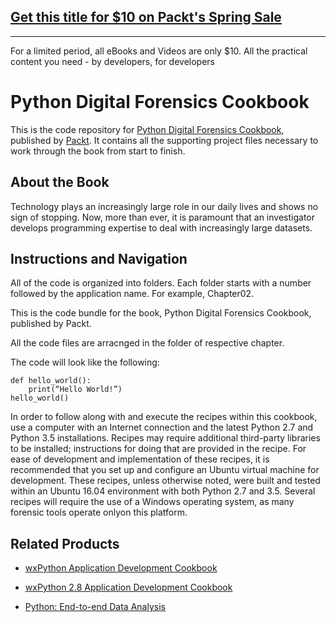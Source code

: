 ## [Get this title for $10 on Packt's Spring Sale](https://www.packt.com/B02788?utm_source=github&utm_medium=packt-github-repo&utm_campaign=spring_10_dollar_2022)
-----
For a limited period, all eBooks and Videos are only $10. All the practical content you need \- by developers, for developers

# Python Digital Forensics Cookbook
This is the code repository for [Python Digital Forensics Cookbook](https://www.packtpub.com/networking-and-servers/python-digital-forensics-cookbook?utm_source=github&utm_medium=repository&utm_campaign=9781783987467), published by [Packt](https://www.packtpub.com/?utm_source=github). It contains all the supporting project files necessary to work through the book from start to finish.
## About the Book
Technology plays an increasingly large role in our daily lives and shows no sign of stopping. Now, more than ever, it is paramount that an investigator develops programming expertise to deal with increasingly large datasets.
## Instructions and Navigation
All of the code is organized into folders. Each folder starts with a number followed by the application name. For example, Chapter02.

This is the code bundle for the book, Python Digital Forensics Cookbook, published by Packt.

All the code files are arracnged in the folder of respective chapter.

The code will look like the following:
```
def hello_world():
    print(“Hello World!”)
hello_world()
```

In order to follow along with and execute the recipes within this cookbook, use a computer with an Internet connection and the latest Python 2.7 and Python 3.5 installations. Recipes may require additional third-party libraries to be installed; instructions for doing that are provided in the recipe. For ease of development and implementation of these recipes, it is recommended that you set up and configure an Ubuntu virtual machine for development. These recipes, unless otherwise noted, were built and tested within an Ubuntu 16.04 environment with both Python 2.7 and 3.5. Several recipes will require the use of a Windows operating system, as many forensic tools operate onlyon this platform.

## Related Products
* [wxPython Application Development Cookbook](https://www.packtpub.com/application-development/wxpython-application-development-cookbook?utm_source=github&utm_medium=repository&utm_campaign=9781785287732)

* [wxPython 2.8 Application Development Cookbook](https://www.packtpub.com/application-development/wxpython-28-application-development-cookbook?utm_source=github&utm_medium=repository&utm_campaign=9781849511780)

* [Python: End-to-end Data Analysis](https://www.packtpub.com/big-data-and-business-intelligence/python-end-end-data-analysis?utm_source=github&utm_medium=repository&utm_campaign=9781788394697)

